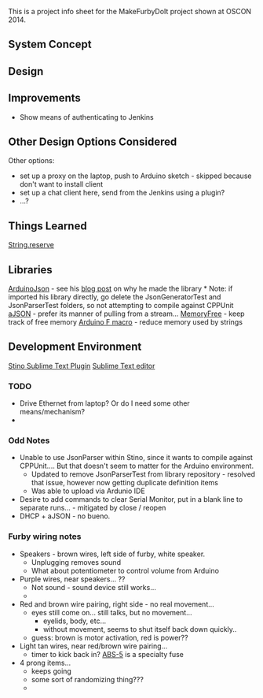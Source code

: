 This is a project info sheet for the MakeFurbyDoIt project shown at OSCON 2014.

## System Concept ##

## Design ##

## Improvements ##
- Show means of authenticating to Jenkins

## Other Design Options Considered ##
 Other options: 
   - set up a proxy on the laptop, push to Arduino sketch - skipped because don't want to install client 
   - set up a chat client here, send from the Jenkins using a plugin?
   - ...?

## Things Learned ##
[String.reserve](https://learn.adafruit.com/memories-of-an-arduino/optimizing-sram)

## Libraries ##
[ArduinoJson](https://github.com/bblanchon/ArduinoJson) - see his [blog post](http://blog.benoitblanchon.fr/arduino-json-parser/) on why he made the library
    * Note: if imported his library directly, go delete the JsonGeneratorTest and JsonParserTest folders, so not attempting to compile against CPPUnit
[aJSON](https://github.com/interactive-matter/aJson) - prefer its manner of pulling from a stream...
[MemoryFree](https://github.com/sudar/MemoryFree) - keep track of free memory
[Arduino F macro](http://www.baldengineer.com/blog/2013/11/20/arduino-f-macro/) - reduce memory used by strings

## Development Environment ##
[Stino Sublime Text Plugin](http://robot-will.github.io/Stino/)
[Sublime Text editor](link)

### TODO ###
- Drive Ethernet from laptop?  Or do I need some other means/mechanism?
- 
### Odd Notes ###
- Unable to use JsonParser within Stino, since it wants to compile against CPPUnit....  But that doesn't seem to matter for the Arduino environment.
    + Updated to remove JsonParserTest from library repository - resolved that issue, however now getting duplicate definition items
    + Was able to upload via Ardunio IDE
-  Desire to add commands to clear Serial Monitor, put in a blank line to separate runs... - mitigated by close / reopen
-  DHCP + aJSON - no bueno.

### Furby wiring notes ###
- Speakers - brown wires, left side of furby, white speaker.  
    - Unplugging removes sound
    - What about potentiometer to control volume from Arduino
- Purple wires, near speakers...  ??
    + Not sound - sound device still works...
    + 
- Red and brown wire pairing, right side - no real movement...
    + eyes still come on...  still talks, but no movement...
        * eyelids, body, etc...
        * without movement, seems to shut itself back down quickly..
    +  guess: brown is motor activation, red is power??
- Light tan wires, near red/brown wire pairing... 
    +  timer to kick back in?  [ABS-5](http://www.mouser.com/ProductDetail/Cooper-Bussmann/ABS-5/?qs=sGAEpiMZZMuMS2dUaCDnDKsZ4y%252bS389n) is a specialty fuse
- 4 prong items...
    + keeps going
    + some sort of randomizing thing???
    + 
